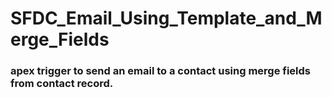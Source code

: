 # SFDC_Email_Using_Template_and_Merge_Fields
### apex trigger to send an email to a contact using merge fields from contact record.
